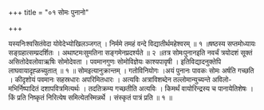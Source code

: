 +++
title = "०१ सोमः पुनानो"

+++

यस्यनिःश्वसितंवेदा योवेदेभ्योखिलञ्जगत् । निर्ममे तमहं वन्दे विद्यातीर्थमहेश्वरम् ॥ १ ॥षष्ठस्य सप्तमोध्यायः सङ्ग्रहात्सम्प्रदर्शितः । अथाष्टमःसुमतिना सङ्गमेनप्रदर्श्यते ॥ २ ॥तत्र सोमःपुनानइति नवर्चं त्रयोदशं सूक्तं असितोदेवलोवाऋषिः सोमोदेवता । पवमानगुणः सोमोविज्ञेयः काश्यपावृषी । इतिविद्यादनुक्तेपि लाघवायादृह्ळच्युतात् ॥ १ ॥ सोमइत्यानुक्रान्तम् । गतोविनियोगः ।अयं पुनानः पावकः सोमः अर्षति गच्छति । कीदृशोयं पवमानः सहस्रधारः अपरिमितधारः । अत्यविः अत्राविशब्देन तल्लोमान्युच्यन्ते अविलो- मभिर्निष्पादितं दशापवित्रमित्यर्थः । तदतिक्रम्य गच्छतीति अत्यविः । किमर्थं वायोरिन्द्रस्य च पानायेतिशेषः । किं प्रति निष्कृतं निरित्येष समित्येतस्मिन्नर्थे । संस्कृतं पात्रं प्रति ॥ १ ॥